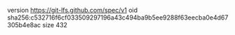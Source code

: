 version https://git-lfs.github.com/spec/v1
oid sha256:c532716f6cf033509297196a43c494ba9b5ee9288f63eecba0e4d67305b4e8ac
size 432
